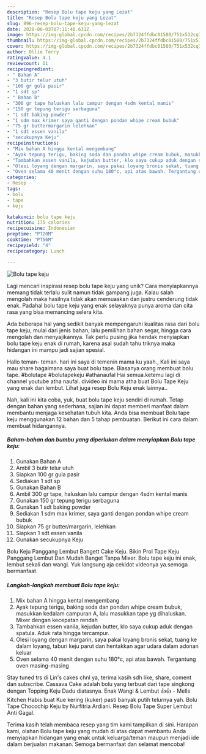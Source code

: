 ```yaml
---
description: "Resep Bolu tape keju yang Lezat"
title: "Resep Bolu tape keju yang Lezat"
slug: 896-resep-bolu-tape-keju-yang-lezat
date: 2020-06-03T07:11:40.631Z
image: https://img-global.cpcdn.com/recipes/2b7324ffdbc01580/751x532cq70/bolu-tape-keju-foto-resep-utama.jpg
thumbnail: https://img-global.cpcdn.com/recipes/2b7324ffdbc01580/751x532cq70/bolu-tape-keju-foto-resep-utama.jpg
cover: https://img-global.cpcdn.com/recipes/2b7324ffdbc01580/751x532cq70/bolu-tape-keju-foto-resep-utama.jpg
author: Ollie Terry
ratingvalue: 4.1
reviewcount: 11
recipeingredient:
- " Bahan A"
- "3 butir telur utuh"
- "100 gr gula pasir"
- "1 sdt sp"
- " Bahan B"
- "300 gr tape haluskan lalu campur dengan 4sdm kental manis"
- "150 gr tepung terigu serbaguna"
- "1 sdt baking powder"
- "1 sdm max krimer saya ganti dengan pondan whipe cream bubuk"
- "75 gr buttermargarin lelehkan"
- "1 sdt essen vanila"
- "secukupnya Keju"
recipeinstructions:
- "Mix bahan A hingga kental mengembang"
- "Ayak tepung terigu, baking soda dan pondan whipe cream bubuk, masukkan kedalam campuran A, lalu masukkan tape yg dihaluskan. Mixer dengan kecepatan rendah"
- "Tambahkan essen vanila, kejudan butter, klo saya cukup aduk dengan spatula. Aduk rata hingga tercampur."
- "Olesi loyang dengan margarin, saya pakai loyang bronis sekat, tuang ke dalam loyang, taburi keju parut dan hentakkan agar udara dalam adonan keluar"
- "Oven selama 40 menit dengan suhu 180°c, api atas bawah. Tergantung oven masing-masing"
categories:
- Resep
tags:
- bolu
- tape
- keju

katakunci: bolu tape keju 
nutrition: 175 calories
recipecuisine: Indonesian
preptime: "PT20M"
cooktime: "PT56M"
recipeyield: "4"
recipecategory: Lunch

---
```



![Bolu tape keju](https://img-global.cpcdn.com/recipes/2b7324ffdbc01580/751x532cq70/bolu-tape-keju-foto-resep-utama.jpg)

Lagi mencari inspirasi resep bolu tape keju yang unik? Cara menyiapkannya memang tidak terlalu sulit namun tidak gampang juga. Kalau salah mengolah maka hasilnya tidak akan memuaskan dan justru cenderung tidak enak. Padahal bolu tape keju yang enak selayaknya punya aroma dan cita rasa yang bisa memancing selera kita.

Ada beberapa hal yang sedikit banyak mempengaruhi kualitas rasa dari bolu tape keju, mulai dari jenis bahan, lalu pemilihan bahan segar, hingga cara mengolah dan menyajikannya. Tak perlu pusing jika hendak menyiapkan bolu tape keju enak di rumah, karena asal sudah tahu triknya maka hidangan ini mampu jadi sajian spesial.

Hallo teman- teman. hari ini saya di temenin mama ku yaah., Kali ini saya mau share bagaimana saya buat bolu tape. Biasanya orang membuat bolu tape. #bolutape #bolutapekeju #athanaufal Hai semua.ketemu lagi di channel youtube atha naufal. divideo ini mama atha buat Bolu Tape Keju yang enak dan lembut. Lihat juga resep Bolu Keju enak lainnya..


Nah, kali ini kita coba, yuk, buat bolu tape keju sendiri di rumah. Tetap dengan bahan yang sederhana, sajian ini dapat memberi manfaat dalam membantu menjaga kesehatan tubuh kita. Anda bisa membuat Bolu tape keju menggunakan 12 bahan dan 5 tahap pembuatan. Berikut ini cara dalam membuat hidangannya.

<!--inarticleads1-->

##### Bahan-bahan dan bumbu yang diperlukan dalam menyiapkan Bolu tape keju:

1. Gunakan  Bahan A
1. Ambil 3 butir telur utuh
1. Siapkan 100 gr gula pasir
1. Sediakan 1 sdt sp
1. Gunakan  Bahan B
1. Ambil 300 gr tape, haluskan lalu campur dengan 4sdm kental manis
1. Gunakan 150 gr tepung terigu serbaguna
1. Gunakan 1 sdt baking powder
1. Sediakan 1 sdm max krimer, saya ganti dengan pondan whipe cream bubuk
1. Siapkan 75 gr butter/margarin, lelehkan
1. Siapkan 1 sdt essen vanila
1. Gunakan secukupnya Keju


Bolu Keju Panggang Lembut Bangett Cake Keju. Bikin Prol Tape Keju Panggang Lembut Dan Mudah Banget Tanpa Mixer. Bolu tape keju ini enak, lembut sekali dan wangi. Yuk langsung aja cekidot videonya ya.semoga bermanfaat. 

<!--inarticleads2-->

##### Langkah-langkah membuat Bolu tape keju:

1. Mix bahan A hingga kental mengembang
1. Ayak tepung terigu, baking soda dan pondan whipe cream bubuk, masukkan kedalam campuran A, lalu masukkan tape yg dihaluskan. Mixer dengan kecepatan rendah
1. Tambahkan essen vanila, kejudan butter, klo saya cukup aduk dengan spatula. Aduk rata hingga tercampur.
1. Olesi loyang dengan margarin, saya pakai loyang bronis sekat, tuang ke dalam loyang, taburi keju parut dan hentakkan agar udara dalam adonan keluar
1. Oven selama 40 menit dengan suhu 180°c, api atas bawah. Tergantung oven masing-masing


Stay tuned trs di Lin&#39;s cakes chnl ya, terima kasih sdh like, share, coment dan subscribe. Cassava Cake adalah bolu yang terbuat dari tape singkong dengan Topping Keju Dadu diatasnya. Enak Wangi &amp; Lembut 👍👍 - Mells Kitchen Habis buat Kue kering (kuker) pasti banyak putih telurnya yah. Bolu Tape Chocochip Keju by Nurfitria Ardiani. Resep Bolu Tape Super Lembut Anti Gagal. 

Terima kasih telah membaca resep yang tim kami tampilkan di sini. Harapan kami, olahan Bolu tape keju yang mudah di atas dapat membantu Anda menyiapkan hidangan yang enak untuk keluarga/teman maupun menjadi ide dalam berjualan makanan. Semoga bermanfaat dan selamat mencoba!
